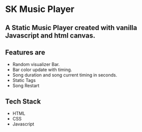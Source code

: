 # SK Music Player

## A Static Music Player created with vanilla Javascript and html canvas.

## Features are
- Random visualizer Bar.
- Bar color update with timing.
- Song duration and song current timing in seconds.
- Static Tags
- Song Restart

## Tech Stack
- HTML
- CSS
- Javascript
